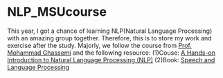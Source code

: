 # NLP_MSUcourse
This year, I got a chance of learning NLP(Natural Language Processing) with an amazing group together. Therefore, this is to store my work and exercise after the study. 
Majorly, we follow the course from [Prof. Mohammad Ghassemi](https://ghassemi.xyz/) and the following resource:
(1)Couse: [A Hands-on Introduction to Natural Language Processing (NLP)](https://github.com/deskool/nlp-class)
(2)Book: [Speech and Language Processing](https://web.stanford.edu/~jurafsky/slp3/)
